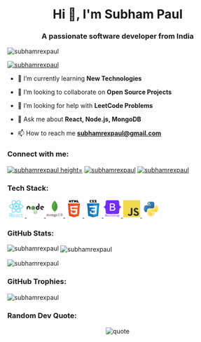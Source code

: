 <h1 align="center">Hi 👋, I'm Subham Paul</h1>
<h3 align="center">A passionate software developer from India</h3>

<p align="left"> <img src="https://komarev.com/ghpvc/?username=subhamrexpaul&label=Profile%20views&color=0e75b6&style=flat" alt="subhamrexpaul" /> </p>

<p align="left"> <a href="https://github.com/ryo-ma/github-profile-trophy"><img src="https://github-profile-trophy.vercel.app/?username=subhamrexpaul" alt="subhamrexpaul" /></a> </p>

- 🌱 I’m currently learning **New Technologies**

- 👯 I’m looking to collaborate on **Open Source Projects**

- 🤝 I’m looking for help with **LeetCode Problems**

- 💬 Ask me about **React, Node.js, MongoDB**

- 📫 How to reach me **subhamrexpaul@gmail.com**

<h3 align="left">Connect with me:</h3>
<p align="left">
<a href="https://linkedin.com/in/subhamrexpaul" target="blank"><img align="center" src="https://raw.githubusercontent.com/rahuldkjain/github-profile-readme-generator/master/src/images/icons/Social/linked-in-alt.svg" alt="subhamrexpaul height="30" width="40" /></a>
<a href="https://instagram.com/rexxbtw" target="blank"><img align="center" src="https://raw.githubusercontent.com/rahuldkjain/github-profile-readme-generator/master/src/images/icons/Social/instagram.svg" alt="subhamrexpaul" height="30" width="40" /></a>
<a href="https://twitter.com/subhamrexpaul" target="blank"><img align="center" src="https://raw.githubusercontent.com/rahuldkjain/github-profile-readme-generator/master/src/images/icons/Social/twitter.svg" alt="subhamrexpaul" height="30" width="40" /></a>
</p>

<h3 align="left">Tech Stack:</h3>
<p align="left">
<a href="https://reactjs.org/" target="_blank" rel="noreferrer"> <img src="https://raw.githubusercontent.com/devicons/devicon/master/icons/react/react-original-wordmark.svg" alt="react" width="40" height="40"/> </a>
<a href="https://nodejs.org" target="_blank" rel="noreferrer"> <img src="https://raw.githubusercontent.com/devicons/devicon/master/icons/nodejs/nodejs-original-wordmark.svg" alt="nodejs" width="40" height="40"/> </a>
<a href="https://www.mongodb.com/" target="_blank" rel="noreferrer"> <img src="https://raw.githubusercontent.com/devicons/devicon/master/icons/mongodb/mongodb-original-wordmark.svg" alt="mongodb" width="40" height="40"/> </a>
<a href="https://www.w3.org/html/" target="_blank" rel="noreferrer"> <img src="https://raw.githubusercontent.com/devicons/devicon/master/icons/html5/html5-original-wordmark.svg" alt="html5" width="40" height="40"/> </a>
<a href="https://www.w3schools.com/css/" target="_blank" rel="noreferrer"> <img src="https://raw.githubusercontent.com/devicons/devicon/master/icons/css3/css3-original-wordmark.svg" alt="css3" width="40" height="40"/> </a>
<a href="https://getbootstrap.com" target="_blank" rel="noreferrer"> <img src="https://raw.githubusercontent.com/devicons/devicon/master/icons/bootstrap/bootstrap-plain-wordmark.svg" alt="bootstrap" width="40" height="40"/> </a>
<a href="https://www.javascript.com/" target="_blank" rel="noreferrer"> <img src="https://raw.githubusercontent.com/devicons/devicon/master/icons/javascript/javascript-original.svg" alt="javascript" width="40" height="40"/> </a>
<a href="https://www.python.org" target="_blank" rel="noreferrer"> <img src="https://raw.githubusercontent.com/devicons/devicon/master/icons/python/python-original.svg" alt="python" width="40" height="40"/> </a>
</p>

<h3 align="left">GitHub Stats:</h3>
<p><img align="left" src="https://github-readme-stats.vercel.app/api/top-langs?username=subhamrexpaul&show_icons=true&locale=en&layout=compact" alt="subhamrexpaul" /></p>

<p>&nbsp;<img align="center" src="https://github-readme-stats.vercel.app/api?username=subhamrexpaul&show_icons=true&locale=en" alt="subhamrexpaul" /></p>

<p><img align="center" src="https://github-readme-streak-stats.herokuapp.com/?user=subhamrexpaul&" alt="subhamrexpaul" /></p>

<h3 align="left">GitHub Trophies:</h3>
<p><img align="center" src="https://github-profile-trophy.vercel.app/?username=subhamrexpaul" alt="subhamrexpaul" /></p>

<h3 align="left">Random Dev Quote:</h3>
<p align="center"><img src="https://quotes-github-readme.vercel.app/api?type=horizontal&theme=light" alt="quote" /></p>

